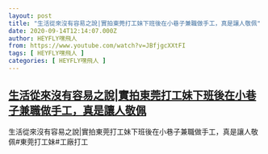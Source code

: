 ```yaml
---
layout: post
title: "生活從來沒有容易之說|實拍東莞打工妹下班後在小巷子兼職做手工，真是讓人敬佩"
date: 2020-09-14T12:14:07.000Z
author: HEYFLY嘿飛人
from: https://www.youtube.com/watch?v=JBfjgcXXtFI
tags: [ HEYFLY嘿飛人 ]
categories: [ HEYFLY嘿飛人 ]
---
```

<!--1600085647000-->
[生活從來沒有容易之說|實拍東莞打工妹下班後在小巷子兼職做手工，真是讓人敬佩](https://www.youtube.com/watch?v=JBfjgcXXtFI)
------

<div>
生活從來沒有容易之說|實拍東莞打工妹下班後在小巷子兼職做手工，真是讓人敬佩#東莞打工妹#工廠打工
</div>
